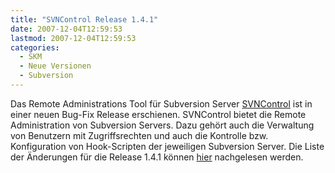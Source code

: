 ```yaml
---
title: "SVNControl Release 1.4.1"
date: 2007-12-04T12:59:53
lastmod: 2007-12-04T12:59:53
categories:
  - SKM
  - Neue Versionen
  - Subversion
---
```

Das Remote Administrations Tool für Subversion Server <a href="http://svncontrol.tigris.org"  title="SVNControl">SVNControl</a> ist in einer neuen Bug-Fix Release erschienen. SVNControl bietet die Remote Administration von Subversion Servers. Dazu gehört auch die Verwaltung von Benutzern mit Zugriffsrechten und auch die Kontrolle bzw. Konfiguration von Hook-Scripten der jeweiligen Subversion Server. Die Liste der Änderungen für die Release 1.4.1 können <a href="http://www.sse.uni-hildesheim.de/SVNControl/1.4.1/README.txt"  title="ChangeLog">hier</a> nachgelesen werden.
